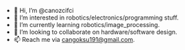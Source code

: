 - 👋 Hi, I’m @canozcifci
- 👀 I’m interested in robotics/electronics/programming stuff.
- 🌱 I’m currently learning robotics/image_processing.
- 💞️ I’m looking to collaborate on hardware/software design.
- 📫 Reach me via cangoksu191@gmail.com.

<!---
canozcifci/canozcifci is a ✨ special ✨ repository because its `README.md` (this file) appears on your GitHub profile.
You can click the Preview link to take a look at your changes.
--->
